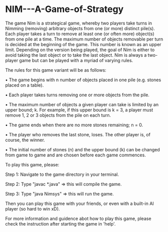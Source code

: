 # NIM---A-Game-of-Strategy
The game Nim is a strategical game, whereby two players take turns in Nimming (removing) arbitrary
objects from one (or more) distinct pile(s). Each player takes a turn to remove at least one (or often
more) object(s) from one pile at a time. The maximum number of objects removable per turn is decided
at the beginning of the game. This number is known as an upper limit. Depending on the version being
played, the goal of Nim is either to avoid taking the last object or to take the last object. Nim is always
a two-player game but can be played with a myriad of varying rules.

The rules for this game variant will be as follows:

• The game begins with n number of objects placed in one pile (e.g. stones placed on a table).

• Each player takes turns removing one or more objects from the pile.

• The maximum number of objects a given player can take is limited by an upper bound; k. For
example, if this upper bound is k = 3, a player must remove 1, 2 or 3 objects from the pile on each
turn.

• The game ends when there are no more stones remaining; n = 0.

• The player who removes the last stone, loses. The other player is, of course, the winner.

• The initial number of stones (n) and the upper bound (k) can be changed from game to game and
are chosen before each game commences.

To play this game, please:

Step 1: Navigate to the game directory in your terminal.

Step 2: Type "javac *.java" => this will compile the game.

Step 3: Type "java Nimsys" => this will run the game.

Then you can play this game with your friends, or even with a built-in AI player (so hard to win xD).

For more information and guidence abot how to play this game, please check the instruction after starting the game in 'help'.
